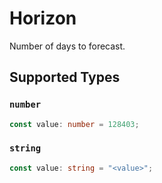 # Horizon

Number of days to forecast.


## Supported Types

### `number`

```typescript
const value: number = 128403;
```

### `string`

```typescript
const value: string = "<value>";
```


